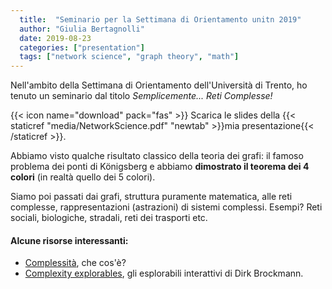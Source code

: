 ```yaml
---
  title:  "Seminario per la Settimana di Orientamento unitn 2019"
  author: "Giulia Bertagnolli"
  date: 2019-08-23
  categories: ["presentation"]
  tags: ["network science", "graph theory", "math"]
---
```


Nell'ambito della Settimana di Orientamento dell'Università di Trento, ho tenuto un seminario dal titolo _Semplicemente... Reti Complesse!_

{{< icon name="download" pack="fas" >}} Scarica le slides della {{< staticref "media/NetworkScience.pdf" "newtab" >}}mia presentazione{{< /staticref >}}.

Abbiamo visto qualche risultato classico della teoria dei grafi: il famoso problema dei ponti di Königsberg e abbiamo **dimostrato il teorema dei 4 colori** (in realtà quello dei 5 colori).

Siamo poi passati dai grafi, struttura puramente matematica, alle reti complesse, rappresentazioni (astrazioni) di sistemi complessi. Esempi? Reti sociali, biologiche, stradali, reti dei trasporti etc.

#### Alcune risorse interessanti:
* [Complessità](http://complexityexplained.github.io), che cos'è?
* [Complexity explorables](http://www.complexity-explorables.org/), gli esplorabili interattivi di Dirk Brockmann.
